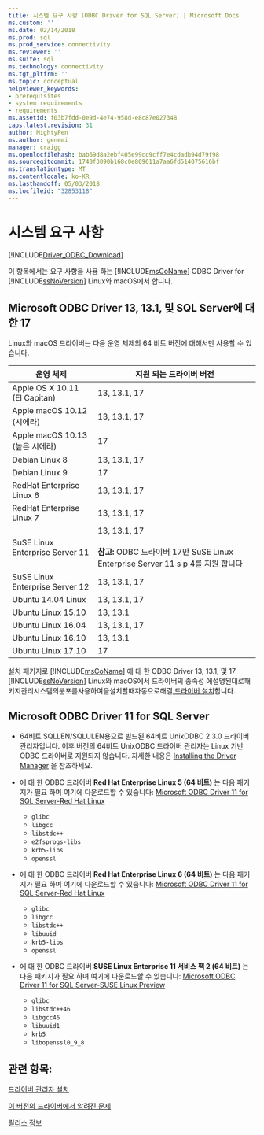```yaml
---
title: 시스템 요구 사항 (ODBC Driver for SQL Server) | Microsoft Docs
ms.custom: ''
ms.date: 02/14/2018
ms.prod: sql
ms.prod_service: connectivity
ms.reviewer: ''
ms.suite: sql
ms.technology: connectivity
ms.tgt_pltfrm: ''
ms.topic: conceptual
helpviewer_keywords:
- prerequisites
- system requirements
- requirements
ms.assetid: f03b7fdd-0e9d-4e74-958d-e8c87e027348
caps.latest.revision: 31
author: MightyPen
ms.author: genemi
manager: craigg
ms.openlocfilehash: bab69d8a2ebf405e99cc9cff7e4cdadb94d79f98
ms.sourcegitcommit: 1740f3090b168c0e809611a7aa6fd514075616bf
ms.translationtype: MT
ms.contentlocale: ko-KR
ms.lasthandoff: 05/03/2018
ms.locfileid: "32853118"
---
```

# <a name="system-requirements"></a>시스템 요구 사항
[!INCLUDE[Driver_ODBC_Download](../../../includes/driver_odbc_download.md)]

이 항목에서는 요구 사항을 사용 하는 [!INCLUDE[msCoName](../../../includes/msconame_md.md)] ODBC Driver for [!INCLUDE[ssNoVersion](../../../includes/ssnoversion_md.md)] Linux와 macOS에서 합니다.


## <a name="microsoft-odbc-driver-13-131-and-17-for-sql-server"></a>Microsoft ODBC Driver 13, 13.1, 및 SQL Server에 대 한 17

Linux와 macOS 드라이버는 다음 운영 체제의 64 비트 버전에 대해서만 사용할 수 있습니다.

|운영 체제|지원 되는 드라이버 버전|
|------------------------------------|--------------------------------|
|Apple OS X 10.11 (El Capitan)|13, 13.1, 17|
|Apple macOS 10.12 (시에라)|13, 13.1, 17|
|Apple macOS 10.13 (높은 시에라)|17| 
|Debian Linux 8|13, 13.1, 17|
|Debian Linux 9|17|
|RedHat Enterprise Linux 6|13, 13.1, 17|
|RedHat Enterprise Linux 7|13, 13.1, 17|
|SuSE Linux Enterprise Server 11|13, 13.1, 17 <br /><br /> **참고:** ODBC 드라이버 17만 SuSE Linux Enterprise Server 11 s p 4를 지원 합니다|
|SuSE Linux Enterprise Server 12|13, 13.1, 17|
|Ubuntu 14.04 Linux|13, 13.1, 17|
|Ubuntu Linux 15.10|13, 13.1|
|Ubuntu Linux 16.04|13, 13.1, 17|
|Ubuntu Linux 16.10|13, 13.1|
|Ubuntu Linux 17.10|17|

설치 패키지로 [!INCLUDE[msCoName](../../../includes/msconame_md.md)] 에 대 한 ODBC Driver 13, 13.1, 및 17 [!INCLUDE[ssNoVersion](../../../includes/ssnoversion_md.md)] Linux와 macOS에서 드라이버의 종속성 에설명된대로패키지관리시스템의분포를사용하여을설치할때자동으로해결[ 드라이버 설치](../../../connect/odbc/linux-mac/installing-the-microsoft-odbc-driver-for-sql-server.md)합니다.

## <a name="microsoft-odbc-driver-11-for-sql-server"></a>Microsoft ODBC Driver 11 for SQL Server  
  
-   64비트 SQLLEN/SQLULEN용으로 빌드된 64비트 UnixODBC 2.3.0 드라이버 관리자입니다. 이후 버전의 64비트 UnixODBC 드라이버 관리자는 Linux 기반 ODBC 드라이버로 지원되지 않습니다. 자세한 내용은 [Installing the Driver Manager](../../../connect/odbc/linux-mac/installing-the-driver-manager.md) 을 참조하세요.  
  
-   에 대 한 ODBC 드라이버 **Red Hat Enterprise Linux 5 (64 비트)** 는 다음 패키지가 필요 하며 여기에 다운로드할 수 있습니다: [Microsoft ODBC Driver 11 for SQL Server-Red Hat Linux](http://go.microsoft.com/fwlink/?LinkId=267321)  
    -   `glibc`  
    -   `libgcc`  
    -   `libstdc++`  
    -   `e2fsprogs-libs`  
    -   `krb5-libs`  
    -   `openssl`  
  
-   에 대 한 ODBC 드라이버 **Red Hat Enterprise Linux 6 (64 비트)** 는 다음 패키지가 필요 하며 여기에 다운로드할 수 있습니다: [Microsoft ODBC Driver 11 for SQL Server-Red Hat Linux](http://go.microsoft.com/fwlink/?LinkId=267321)  
    -   `glibc`  
    -   `libgcc`  
    -   `libstdc++`  
    -   `libuuid`  
    -   `krb5-libs`  
    -   `openssl`  
  
-   에 대 한 ODBC 드라이버 **SUSE Linux Enterprise 11 서비스 팩 2 (64 비트)** 는 다음 패키지가 필요 하며 여기에 다운로드할 수 있습니다: [Microsoft ODBC Driver 11 for SQL Server-SUSE Linux Preview](http://go.microsoft.com/fwlink/?LinkId=264916)  
    -   `glibc`  
    -   `libstdc++46`  
    -   `libgcc46`  
    -   `libuuid1`  
    -   `krb5`  
    -   `libopenssl0_9_8`  
  
## <a name="see-also"></a>관련 항목:
[드라이버 관리자 설치](../../../connect/odbc/linux-mac/installing-the-driver-manager.md)

[이 버전의 드라이버에서 알려진 문제](../../../connect/odbc/linux-mac/known-issues-in-this-version-of-the-driver.md)  

[릴리스 정보](../../../connect/odbc/linux-mac/release-notes.md)  
